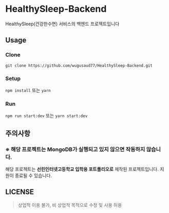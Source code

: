 # HealthySleep-Backend



HealthySleep(건강한수면) 서비스의 백엔드 프로젝트입니다<br/>

## Usage
### Clone
`git clone https://github.com/wugusaud77/HealthySleep-Backend.git`
### Setup
`npm install` 또는 `yarn`
### Run
`npm run start:dev` 또는 `yarn start:dev`

## 주의사항
### ※ 해당 프로젝트는 MongoDB가 실행되고 있지 않으면 작동하지 않습니다.
해당 프로젝트는 **선린인터넷고등학교 입학용 포트폴리오로** 제작된 프로젝트입니다. 지원이 종료될 수 있습니다.

## LICENSE

> 상업적 이용 불가, 비 상업적 목적으로 수정 및 사용 허용

